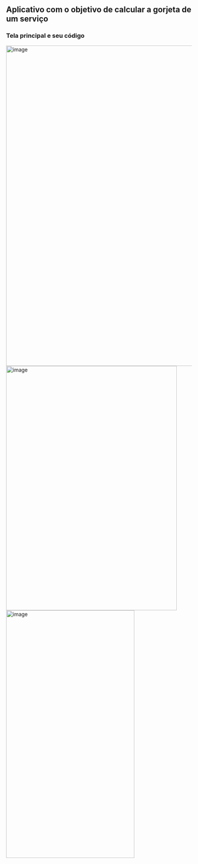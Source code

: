 ## Aplicativo com o objetivo de calcular a gorjeta de um serviço

### Tela principal e seu código

<img width="1910" height="868" alt="image" src="https://github.com/user-attachments/assets/eaf0fcaf-ec7b-4d22-b889-72169644df17" />
<img width="463" height="662" alt="image" src="https://github.com/user-attachments/assets/ace1315b-abaf-4c6e-8268-c026e728f126" /> <br>
<img width="348" height="671" alt="image" src="https://github.com/user-attachments/assets/ecc86ed9-c01e-406b-b517-510b4112770e" />

